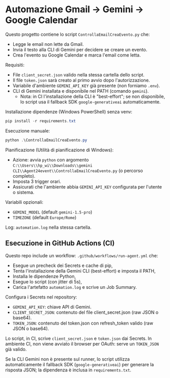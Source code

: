 # Automazione Gmail -> Gemini -> Google Calendar

Questo progetto contiene lo script `ControllaEmailCreaEvento.py` che:
- Legge le email non lette da Gmail.
- Invia il testo alla CLI di Gemini per decidere se creare un evento.
- Crea l'evento su Google Calendar e marca l'email come letta.

Requisiti:
- File `client_secret.json` valido nella stessa cartella dello script.
- Il file `token.json` sarà creato al primo avvio dopo l'autorizzazione.
- Variabile d'ambiente `GEMINI_API_KEY` già presente (non forniamo `.env`).
- CLI di Gemini installata e disponibile nel PATH (comando `gemini`).
	- Nota: in CI l'installazione della CLI è "best-effort"; se non disponibile, lo script usa il fallback SDK `google-generativeai` automaticamente.

Installazione dipendenze (Windows PowerShell) senza venv:
```powershell
pip install -r requirements.txt
```

Esecuzione manuale:
```powershell
python .\ControllaEmailCreaEvento.py
```

Pianificazione (Utilità di pianificazione di Windows):
- Azione: avvia `python` con argomento `C:\\Users\\hp_wi\\Downloads\\gemini CLI\\Agent24event\\ControllaEmailCreaEvento.py` (o percorso completo).
- Imposta 3 trigger orari.
- Assicurati che l'ambiente abbia `GEMINI_API_KEY` configurata per l'utente o sistema.

Variabili opzionali:
- `GEMINI_MODEL` (default `gemini-1.5-pro`)
- `TIMEZONE` (default `Europe/Rome`)

Log: `automation.log` nella stessa cartella.

## Esecuzione in GitHub Actions (CI)

Questo repo include un workflow: `.github/workflows/run-agent.yml` che:
- Esegue un precheck dei Secrets e cache di pip,
- Tenta l'installazione della Gemini CLI (best-effort) e imposta il PATH,
- Installa le dipendenze Python,
- Esegue lo script (con jitter di 5s),
- Carica l'artefatto `automation.log` e scrive un Job Summary.

Configura i Secrets nel repository:
- `GEMINI_API_KEY`: chiave API di Gemini.
- `CLIENT_SECRET_JSON`: contenuto del file client_secret.json (raw JSON o base64).
- `TOKEN_JSON`: contenuto del token.json con refresh_token valido (raw JSON o base64).

Lo script, in CI, scrive `client_secret.json` e `token.json` dai Secrets. In ambiente CI, non viene avviato il browser per OAuth: serve un `TOKEN_JSON` già valido.

Se la CLI Gemini non è presente sul runner, lo script utilizza automaticamente il fallback SDK (`google-generativeai`) per generare la risposta JSON; la dipendenza è inclusa in `requirements.txt`.
